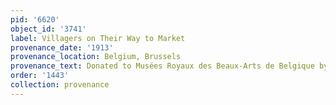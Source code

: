 ```yaml
---
pid: '6620'
object_id: '3741'
label: Villagers on Their Way to Market
provenance_date: '1913'
provenance_location: Belgium, Brussels
provenance_text: Donated to Musées Royaux des Beaux-Arts de Belgique by de Grez
order: '1443'
collection: provenance
---
```

